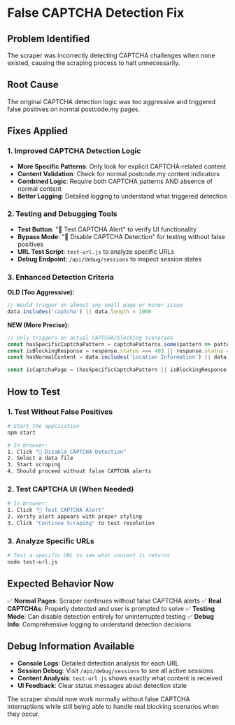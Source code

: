 # False CAPTCHA Detection Fix

## Problem Identified
The scraper was incorrectly detecting CAPTCHA challenges when none existed, causing the scraping process to halt unnecessarily.

## Root Cause
The original CAPTCHA detection logic was too aggressive and triggered false positives on normal postcode.my pages.

## Fixes Applied

### 1. Improved CAPTCHA Detection Logic
- **More Specific Patterns**: Only look for explicit CAPTCHA-related content
- **Content Validation**: Check for normal postcode.my content indicators
- **Combined Logic**: Require both CAPTCHA patterns AND absence of normal content
- **Better Logging**: Detailed logging to understand what triggered detection

### 2. Testing and Debugging Tools
- **Test Button**: "🧪 Test CAPTCHA Alert" to verify UI functionality
- **Bypass Mode**: "🚫 Disable CAPTCHA Detection" for testing without false positives
- **URL Test Script**: `test-url.js` to analyze specific URLs
- **Debug Endpoint**: `/api/debug/sessions` to inspect session states

### 3. Enhanced Detection Criteria

**OLD (Too Aggressive):**
```javascript
// Would trigger on almost any small page or minor issue
data.includes('captcha') || data.length < 1000
```

**NEW (More Precise):**
```javascript
// Only triggers on actual CAPTCHA/blocking scenarios
const hasSpecificCaptchaPattern = captchaPatterns.some(pattern => pattern.test(data));
const isBlockingResponse = response.status === 403 || response.status === 429;
const hasNormalContent = data.includes('Location Information') || data.includes('postcode.my');

const isCaptchaPage = (hasSpecificCaptchaPattern || isBlockingResponse) && !hasNormalContent;
```

## How to Test

### 1. Test Without False Positives
```bash
# Start the application
npm start

# In browser:
1. Click "🚫 Disable CAPTCHA Detection"
2. Select a data file
3. Start scraping
4. Should proceed without false CAPTCHA alerts
```

### 2. Test CAPTCHA UI (When Needed)
```bash
# In browser:
1. Click "🧪 Test CAPTCHA Alert"
2. Verify alert appears with proper styling
3. Click "Continue Scraping" to test resolution
```

### 3. Analyze Specific URLs
```bash
# Test a specific URL to see what content it returns
node test-url.js
```

## Expected Behavior Now

✅ **Normal Pages**: Scraper continues without false CAPTCHA alerts
✅ **Real CAPTCHAs**: Properly detected and user is prompted to solve
✅ **Testing Mode**: Can disable detection entirely for uninterrupted testing
✅ **Debug Info**: Comprehensive logging to understand detection decisions

## Debug Information Available

- **Console Logs**: Detailed detection analysis for each URL
- **Session Debug**: Visit `/api/debug/sessions` to see all active sessions
- **Content Analysis**: `test-url.js` shows exactly what content is received
- **UI Feedback**: Clear status messages about detection state

The scraper should now work normally without false CAPTCHA interruptions while still being able to handle real blocking scenarios when they occur.
